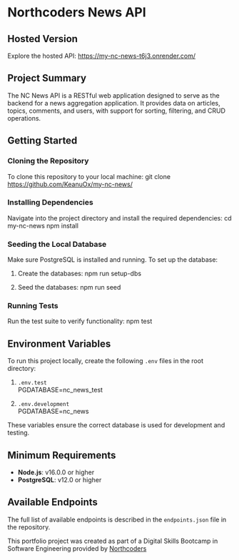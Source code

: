 # Northcoders News API

## **Hosted Version**
Explore the hosted API: https://my-nc-news-t6j3.onrender.com/

## **Project Summary**
The NC News API is a RESTful web application designed to serve as the backend for a news aggregation application. It provides data on articles, topics, comments, and users, with support for sorting, filtering, and CRUD operations.

## **Getting Started**

### **Cloning the Repository**
To clone this repository to your local machine:
git clone https://github.com/KeanuOx/my-nc-news/

### **Installing Dependencies**
Navigate into the project directory and install the required dependencies:
cd my-nc-news npm install

### **Seeding the Local Database**
Make sure PostgreSQL is installed and running. To set up the database:
1. Create the databases:
npm run setup-dbs

2. Seed the databases:
npm run seed

### **Running Tests**
Run the test suite to verify functionality:
npm test

## **Environment Variables**
To run this project locally, create the following `.env` files in the root directory:

1. `.env.test`  
PGDATABASE=nc_news_test

2. `.env.development`  
PGDATABASE=nc_news

These variables ensure the correct database is used for development and testing.

## **Minimum Requirements**
- **Node.js**: v16.0.0 or higher
- **PostgreSQL**: v12.0 or higher

## **Available Endpoints**
The full list of available endpoints is described in the `endpoints.json` file in the repository.


This portfolio project was created as part of a Digital Skills Bootcamp in Software Engineering provided by [Northcoders](https://northcoders.com/)
